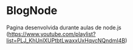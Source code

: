 # BlogNode
Pagina desenvolvida durante aulas de node.js (https://www.youtube.com/playlist?list=PLJ_KhUnlXUPtbtLwaxxUxHqvcNQndmI4B)
